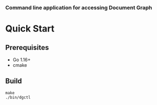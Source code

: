 ### Command line application for accessing Document Graph

# Quick Start 
## Prerequisites
- Go 1.16+
- cmake

## Build
```
make
./bin/dgctl
```
